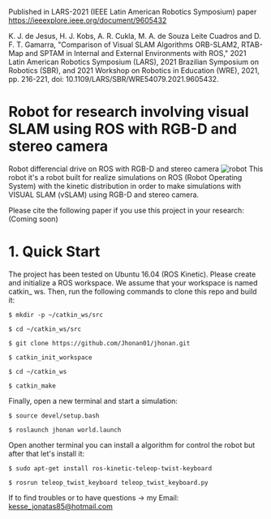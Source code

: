 Published in LARS-2021 (IEEE Latin American Robotics Symposium) paper https://ieeexplore.ieee.org/document/9605432 

K. J. de Jesus, H. J. Kobs, A. R. Cukla, M. A. de Souza Leite Cuadros and D. F. T. Gamarra, "Comparison of Visual SLAM Algorithms ORB-SLAM2, RTAB-Map and SPTAM in Internal and External Environments with ROS," 2021 Latin American Robotics Symposium (LARS), 2021 Brazilian Symposium on Robotics (SBR), and 2021 Workshop on Robotics in Education (WRE), 2021, pp. 216-221, doi: 10.1109/LARS/SBR/WRE54079.2021.9605432.

# Robot for research involving visual SLAM using ROS with RGB-D and stereo camera
Robot differencial drive on ROS with RGB-D and stereo camera
![robot](https://user-images.githubusercontent.com/44379869/134515135-fe3c73ca-b777-48ba-820b-dfe1c67e1965.png)
This robot it's a robot built for realize simulations on ROS (Robot Operating System) with the kinetic distribution in order to make simulations with VISUAL SLAM (vSLAM) using RGB-D and stereo camera. 

Please cite the following paper if you use this project in your research: (Coming soon)

# 1. Quick Start

The project has been tested on Ubuntu 16.04 (ROS Kinetic). Please create and initialize a ROS workspace. We assume that your workspace is named catkin_ ws. Then, run the following commands to clone this repo and build it:


`$ mkdir -p ~/catkin_ws/src`

`$ cd ~/catkin_ws/src`

`$ git clone https://github.com/Jhonan01/jhonan.git`

`$ catkin_init_workspace`

`$ cd ~/catkin_ws`

`$ catkin_make`


Finally, open a new terminal and start a simulation:

`$ source devel/setup.bash`

`$ roslaunch jhonan world.launch`

Open another terminal you can install a algorithm for control the robot but after that let's install it:

`$ sudo apt-get install ros-kinetic-teleop-twist-keyboard`

`$ rosrun teleop_twist_keyboard teleop_twist_keyboard.py`

If to find troubles or to have questions -> my Email: kesse_jonatas85@hotmail.com


